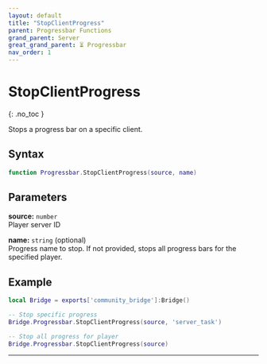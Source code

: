 ```yaml
---
layout: default
title: "StopClientProgress"
parent: Progressbar Functions
grand_parent: Server
great_grand_parent: ⏳ Progressbar
nav_order: 1
---
```


# StopClientProgress
{: .no_toc }

Stops a progress bar on a specific client.

## Syntax

```lua
function Progressbar.StopClientProgress(source, name)
```

## Parameters

**source:** `number`  
Player server ID

**name:** `string` (optional)  
Progress name to stop. If not provided, stops all progress bars for the specified player.

## Example

```lua
local Bridge = exports['community_bridge']:Bridge()

-- Stop specific progress
Bridge.Progressbar.StopClientProgress(source, 'server_task')

-- Stop all progress for player
Bridge.Progressbar.StopClientProgress(source)
```

---